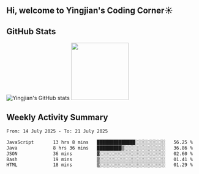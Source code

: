 ## Hi, welcome to Yingjian's Coding Corner☀️

## GitHub Stats
![Yingjian's GitHub stats](https://github-readme-stats.vercel.app/api?username=BigBigBai&show_icons=true&hide=stars,issues&hide_border=true&theme=merko&bg_color=00000000)
<img height="150em" src="https://github-readme-stats.vercel.app/api/top-langs/?username=BigBigBai&layout=compact&hide_border=true&theme=merko&bg_color=00000000"/>

## Weekly Activity Summary

<!--START_SECTION:waka-->

```txt
From: 14 July 2025 - To: 21 July 2025

JavaScript       13 hrs 8 mins   ██████████████░░░░░░░░░░░   56.25 %
Java             8 hrs 36 mins   █████████▒░░░░░░░░░░░░░░░   36.86 %
JSON             36 mins         ▓░░░░░░░░░░░░░░░░░░░░░░░░   02.60 %
Bash             19 mins         ▒░░░░░░░░░░░░░░░░░░░░░░░░   01.41 %
HTML             18 mins         ▒░░░░░░░░░░░░░░░░░░░░░░░░   01.29 %
```

<!--END_SECTION:waka-->


